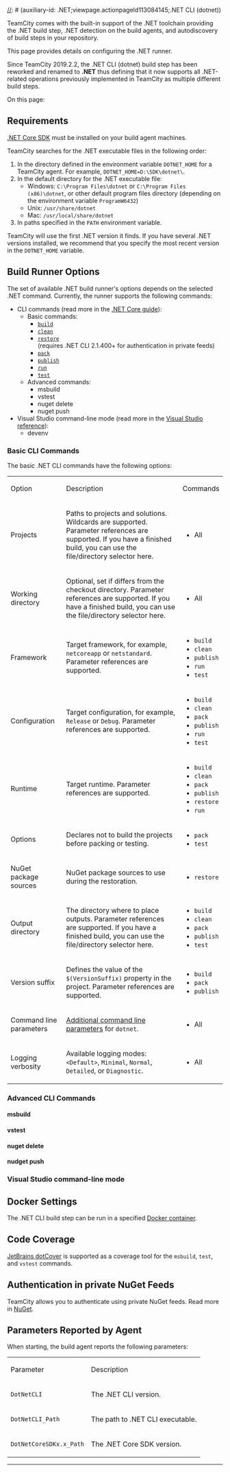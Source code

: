 [//]: # (title: .NET)
[//]: # (auxiliary-id: .NET;viewpage.actionpageId113084145;.NET CLI (dotnet))

TeamCity comes with the built-in support of the .NET toolchain providing the .NET build step, .NET detection on the build agents, and autodiscovery of build steps in your repository.

This page provides details on configuring the .NET runner.

<note>

Since TeamCity 2019.2.2, the .NET CLI (dotnet) build step has been reworked and renamed to __.NET__ thus defining that it now supports all .NET-related operations previously implemented in TeamCity as multiple different build steps.

</note>

On this page:

<tag-list of="chapter" mode="tree" depth="4"/>

## Requirements

[.NET Core SDK](https://dotnet.microsoft.com/download) must be installed on your build agent machines.

TeamCity searches for the .NET executable files in the following order:
1. In the directory defined in the environment variable `DOTNET_HOME` for a TeamCity agent. For example, `DOTNET_HOME=D:\SDK\dotnet\`.
2. In the default directory for the .NET executable file:
   * Windows: `C:\Program Files\dotnet` or `C:\Program Files (x86)\dotnet`, or other default program files directory (depending on the environment variable `ProgramW6432`)
   * Unix: `/usr/share/dotnet`
   * Mac: `/usr/local/share/dotnet`
3. In paths specified in the `PATH` environment variable.

TeamCity will use the first .NET version it finds. If you have several .NET versions installed, we recommend that you specify the most recent version in the `DOTNET_HOME` variable.

## Build Runner Options

The set of available .NET build runner's options depends on the selected .NET command. Currently, the runner supports the following commands:

* CLI commands (read more in the [.NET Core guide](https://docs.microsoft.com/en-us/dotnet/core/tools/)):
  * Basic commands:
      * [`build`](https://docs.microsoft.com/en-us/dotnet/core/tools/dotnet-build)
      * [`clean`](https://docs.microsoft.com/en-us/dotnet/core/tools/dotnet-clean)
      * [`restore`](https://docs.microsoft.com/en-us/dotnet/core/tools/dotnet-restore)   
      (requires .NET CLI 2.1.400+ for authentication in private feeds)
      * [`pack`](https://docs.microsoft.com/en-us/dotnet/core/tools/dotnet-pack)
      * [`publish`](https://docs.microsoft.com/en-us/dotnet/core/tools/dotnet-publish)
      * [`run`](https://docs.microsoft.com/en-us/dotnet/core/tools/dotnet-run)
      * [`test`](https://docs.microsoft.com/en-us/dotnet/core/tools/dotnet-test)
   * Advanced commands:
     * msbuild
     * vstest
     * nuget delete
     * nuget push
* Visual Studio command-line mode (read more in the [Visual Studio reference](https://docs.microsoft.com/en-us/visualstudio/ide/reference/devenv-command-line-switches)):
  * devenv

### Basic CLI Commands

The basic .NET CLI commands have the following options:

<table><tr>

<td>

Option

</td>

<td>

Description

</td>

<td>

Commands

</td>

</tr>

<tr>

<td>

Projects

</td>

<td>

Paths to projects and solutions. Wildcards are supported. Parameter references are supported. If you have a finished build, you can use the file/directory selector here.

</td>

<td>

* All

</td>

</tr><tr>

<td>

Working directory

</td>

<td>

Optional, set if differs from the checkout directory. Parameter references are supported. If you have a finished build, you can use the file/directory selector here.

</td>

<td>

* All

</td>

</tr><tr>

<td>

Framework

</td>

<td>

Target framework, for example, `netcoreapp` or `netstandard`. Parameter references are supported.

</td>

<td>

* `build`
* `clean`
* `publish`
* `run`
* `test`

</td>
</tr>

<tr>

<td>

Configuration

</td>

<td>

Target configuration, for example, `Release` or `Debug`. Parameter references are supported.

</td>

<td>

* `build`
* `clean`
* `pack`
* `publish`
* `run`
* `test`

</td>

</tr><tr>

<td>

Runtime

</td>

<td>

Target runtime. Parameter references are supported.

</td>

<td>

* `build`
* `clean`
* `pack`
* `publish`
* `restore`
* `run`

</td>

</tr>

<tr>

<td>

Options

</td>

<td>

Declares not to build the projects before packing or testing.

</td>

<td>

* `pack`
* `test`

</td>

</tr>

<tr>

<td>

NuGet package sources

</td>

<td>

NuGet package sources to use during the restoration.

</td>

<td>

* `restore`

</td>

</tr>

<tr>

<td>

Output directory

</td>

<td>

The directory where to place outputs. Parameter references are supported. If you have a finished build, you can use the file/directory selector here.

</td>

<td>

* `build`
* `clean`
* `pack`
* `publish`
* `test`

</td>

</tr><tr>

<td>

Version suffix

</td>

<td>

Defines the value of the `$(VersionSuffix)` property in the project. Parameter references are supported.

</td>

<td>

* `build`
* `pack`
* `publish`

</td>

</tr><tr>

<td>

Command line parameters

</td>

<td>

[Additional command line parameters](https://docs.microsoft.com/en-us/dotnet/core/tools/dotnet-build?tabs=netcore2x) for `dotnet`.

</td>

<td>

* All

</td></tr><tr>

<td>

Logging verbosity

</td>

<td>

Available logging modes: `<Default>`, `Minimal`, `Normal`, `Detailed`, or `Diagnostic`.

</td>

<td>

* All

</td>
</tr></table>

### Advanced CLI Commands

#### msbuild

#### vstest

#### nuget delete

#### nudget push

### Visual Studio command-line mode

## Docker Settings

The .NET CLI build step can be run in a specified [Docker container](docker-wrapper.md).

## Code Coverage

[JetBrains dotCover](jetbrains-dotcover.md) is supported as a coverage tool for the `msbuild`, `test`, and `vstest` commands.

## Authentication in private NuGet Feeds

TeamCity allows you to authenticate using private NuGet feeds. Read more in [NuGet](nuget.md#Authentication+in+private+NuGet+Feeds).

## Parameters Reported by Agent

When starting, the build agent reports the following parameters:

<table><tr>

<td>

Parameter

</td>

<td>

Description

</td></tr><tr>

<td>

`DotNetCLI`

</td>

<td>

The .NET CLI version.

</td></tr><tr>

<td>

`DotNetCLI_Path`

</td>

<td>

The path to .NET CLI executable.

</td></tr><tr>

<td>

`DotNetCoreSDKx.x_Path`

</td>

<td>

The .NET Core SDK version.

</td></tr></table>

__ __
